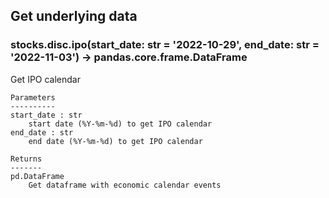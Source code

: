 ## Get underlying data 
### stocks.disc.ipo(start_date: str = '2022-10-29', end_date: str = '2022-11-03') -> pandas.core.frame.DataFrame

Get IPO calendar

    Parameters
    ----------
    start_date : str
        start date (%Y-%m-%d) to get IPO calendar
    end_date : str
        end date (%Y-%m-%d) to get IPO calendar

    Returns
    -------
    pd.DataFrame
        Get dataframe with economic calendar events
